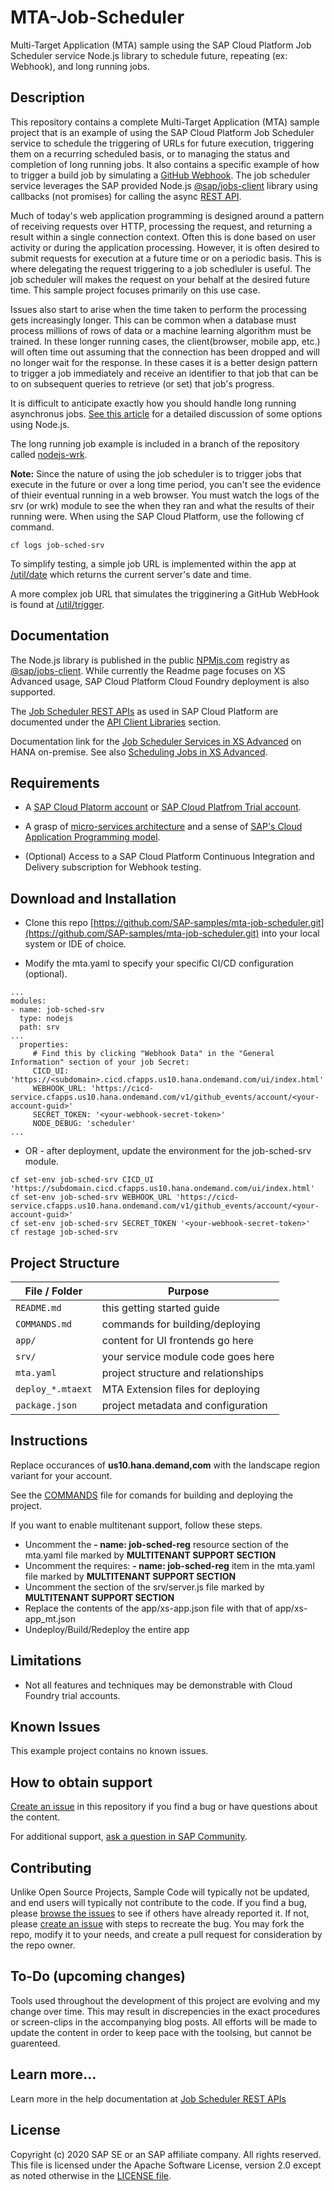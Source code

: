 # MTA-Job-Scheduler

Multi-Target Application (MTA) sample using the SAP Cloud Platform Job Scheduler service Node.js library to schedule future, repeating (ex: Webhook), and long running jobs.

## Description

This repository contains a complete Multi-Target Application (MTA) sample project that is an example of using the SAP Cloud Platform Job Scheduler service to schedule the triggering of URLs for future execution, triggering them on a recurring scheduled basis, or to managing the status and completion of long running jobs. It also contains a specific example of how to trigger a build job by simulating a [GitHub Webhook](https://docs.github.com/en/developers/webhooks-and-events/webhooks). The job scheduler service leverages the SAP provided Node.js [@sap/jobs-client](https://www.npmjs.com/package/@sap/jobs-client) library using callbacks (not promises) for calling the async [REST API](https://help.sap.com/viewer/07b57c2f4b944bcd8470d024723a1631/Cloud/en-US/c513d2de49b140d08da694fa263698f8.html).

Much of today's web application programming is designed around a pattern of receiving requests over HTTP, processing the request, and returning a result within a single connection context.  Often this is done based on user activity or during the application processing. However, it is often desired to submit requests for execution at a future time or on a periodic basis. This is where delegating the request triggering to a job schedluler is useful. The job scheduler will makes the request on your behalf at the desired future time. This sample project focuses primarily on this use case.  

Issues also start to arise when the time taken to perform the processing gets increasingly longer.  This can be common when a database must process millions of rows of data or a machine learning algorithm must be trained.  In these longer running cases, the client(browser, mobile app, etc.) will often time out assuming that the connection has been dropped and will no longer wait for the response.  In these cases it is a better design pattern to trigger a job immediately and receive an identifier to that job that can be to on subsequent queries to retrieve (or set) that job's progress.

It is difficult to anticipate exactly how you should handle long running asynchronus jobs. [See this article](https://blog.logrocket.com/node-js-multithreading-what-are-worker-threads-and-why-do-they-matter-48ab102f8b10/) for a detailed discussion of some options using Node.js.  

The long running job example is included in a branch of the repository called [nodejs-wrk](/tree/nodejs-wrk).

**Note:** Since the nature of using the job scheduler is to trigger jobs that execute in the future or over a long time period, you can't see the evidence of thieir eventual running in a web browser. You must watch the logs of the srv (or wrk) module to see the when they ran and what the results of their running were. When using the SAP Cloud Platform, use the following cf command.

```
cf logs job-sched-srv
```

To simplify testing, a simple job URL is implemented within the app at [/util/date](/util/date) which returns the current server's date and time.

A more complex job URL that simulates the trigginering a GitHub WebHook is found at [/util/trigger](/util/trigger).

## Documentation

The Node.js library is published in the public [NPMjs.com](https://www.npmjs.com/) registry as [@sap/jobs-client](https://www.npmjs.com/package/@sap/jobs-client).  While currently the Readme page focuses on XS Advanced usage, SAP Cloud Platform Cloud Foundry deployment is also supported.

The [Job Scheduler REST APIs](https://help.sap.com/viewer/07b57c2f4b944bcd8470d024723a1631/Cloud/en-US/c513d2de49b140d08da694fa263698f8.html) as used in SAP Cloud Platform are documented under the [API Client Libraries](https://help.sap.com/viewer/07b57c2f4b944bcd8470d024723a1631/Cloud/en-US/b45e08d672fe4e809672e40fe2f3f76b.html) section.

Documentation link for the [Job Scheduler Services in XS Advanced](https://help.sap.com/viewer/4505d0bdaf4948449b7f7379d24d0f0d/2.0.05/en-US/b2aff171211c4a4dbcbb55a7ebf98470.html?q=job%20scheduler) on HANA on-premise. See also [Scheduling Jobs in XS Advanced](https://help.sap.com/viewer/4505d0bdaf4948449b7f7379d24d0f0d/2.0.05/en-US/13b037a505f244bd8bd089ef17f28f19.html).


## Requirements

 - A [SAP Cloud Platorm account](https://account.hana.ondemand.com/) or [SAP Cloud Platfrom Trial account](https://account.hanatrial.ondemand.com/cockpit).

 - A grasp of [micro-services architecture](https://12factor.net/) and a sense of [SAP's Cloud Application Programming model](https://cap.cloud.sap/docs/).

 - (Optional) Access to a SAP Cloud Platform Continuous Integration and Delivery subscription for Webhook testing.


## Download and Installation

 - Clone this repo [https://github.com/SAP-samples/mta-job-scheduler.git](https://github.com/SAP-samples/mta-job-scheduler.git) into your local system or IDE of choice.

 - Modify the mta.yaml to specify your specific CI/CD configuration (optional).

 ```
...
modules:
 - name: job-sched-srv
   type: nodejs
   path: srv
...
   properties:
      # Find this by clicking "Webhook Data" in the "General Information" section of your job Secret:
      CICD_UI: 'https://<subdomain>.cicd.cfapps.us10.hana.ondemand.com/ui/index.html'
      WEBHOOK_URL: 'https://cicd-service.cfapps.us10.hana.ondemand.com/v1/github_events/account/<your-account-guid>'
      SECRET_TOKEN: '<your-webhook-secret-token>'
      NODE_DEBUG: 'scheduler'
...
```
 - OR - after deployment, update the environment for the job-sched-srv module.
 ```
cf set-env job-sched-srv CICD_UI 'https://subdomain.cicd.cfapps.us10.hana.ondemand.com/ui/index.html'
cf set-env job-sched-srv WEBHOOK_URL 'https://cicd-service.cfapps.us10.hana.ondemand.com/v1/github_events/account/<your-account-guid>'
cf set-env job-sched-srv SECRET_TOKEN '<your-webhook-secret-token>'
cf restage job-sched-srv
```

## Project Structure

File / Folder | Purpose
---------|----------
`README.md` | this getting started guide
`COMMANDS.md` | commands for building/deploying 
`app/` | content for UI frontends go here
`srv/` | your service module code goes here
`mta.yaml` | project structure and relationships
`deploy_*.mtaext` | MTA Extension files for deploying
`package.json` | project metadata and configuration

## Instructions

Replace occurances of **us10.hana.demand,com** with the landscape region variant for your account. 

See the [COMMANDS](COMMANDS.md) file for comands for building and deploying the project.

If you want to enable multitenant support, follow these steps.

- Uncomment the  **- name: job-sched-reg** resource section of the mta.yaml file marked by **MULTITENANT SUPPORT SECTION**
- Uncomment the requires: **- name: job-sched-reg** item in the mta.yaml file marked by **MULTITENANT SUPPORT SECTION**
- Uncomment the section of the srv/server.js file marked by **MULTITENANT SUPPORT SECTION**
- Replace the contents of the app/xs-app.json file with that of app/xs-app_mt.json
- Undeploy/Build/Redeploy the entire app


## Limitations

 - Not all features and techniques may be demonstrable with Cloud Foundry trial accounts.


## Known Issues

This example project contains no known issues.


## How to obtain support

[Create an issue](https://github.com/SAP-samples/mta-job-scheduler/issues) in this repository if you find a bug or have questions about the content.
 
For additional support, [ask a question in SAP Community](https://answers.sap.com/questions/ask.html?additionalTagId=723714486627645412834578565527550).
 

## Contributing

Unlike Open Source Projects, Sample Code will typically not be updated, and end users will typically not contribute to the code. 
If you find a bug, please [browse the issues](https://github.com/SAP-samples/mta-job-scheduler/issues) to see if others have already reported it.  If not, please [create an issue](https://github.com/SAP-samples/mta-job-scheduler/issues/new) with steps to recreate the bug.
You may fork the repo, modify it to your needs, and create a pull request for consideration by the repo owner.


## To-Do (upcoming changes)

Tools used throughout the development of this project are evolving and my change over time. This may result in discrepencies in the exact procedures or screen-clips in the accompanying blog posts. All efforts will be made to update the content in order to keep pace with the toolsing, but cannot be guarenteed.


## Learn more...

Learn more in the help documentation at [Job Scheduler REST APIs](https://help.sap.com/viewer/07b57c2f4b944bcd8470d024723a1631/Cloud/en-US/c513d2de49b140d08da694fa263698f8.html)


## License
Copyright (c) 2020 SAP SE or an SAP affiliate company. All rights reserved. This file is licensed under the Apache Software License, version 2.0 except as noted otherwise in the [LICENSE file](LICENSE).
